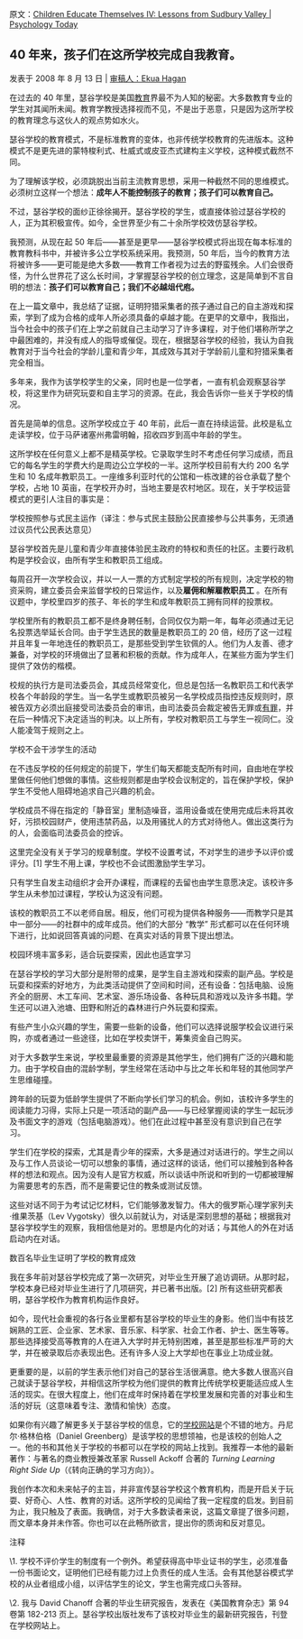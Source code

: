 原文：[Children Educate Themselves IV: Lessons from Sudbury Valley | Psychology Today](https://www.psychologytoday.com/us/blog/freedom-learn/200808/children-educate-themselves-iv-lessons-sudbury-valley)

## 40 年来，孩子们在这所学校完成自我教育。

发表于 2008 年 8 月 13 日 | [审稿人：Ekua Hagan](https://www.psychologytoday.com/us/docs/editorial-process)

在过去的 40 年里，瑟谷学校是美国[教育](https://www.psychologytoday.com/us/basics/education)界最不为人知的秘密。大多数教育专业的学生对其闻所未闻。教育学教授选择视而不见，不是出于恶意，只是因为这所学校的教育理念与这伙人的观点势如水火。

瑟谷学校的教育模式，不是标准教育的变体，也非传统学校教育的先进版本。这种模式不是更先进的蒙特梭利式、杜威式或皮亚杰式建构主义学校，这种模式截然不同。

为了理解该学校，必须跳脱出当前主流教育思想，采用一种截然不同的思维模式。必须树立这样一个想法：**成年人不能控制孩子的教育；孩子们可以教育自己。**

不过，瑟谷学校的面纱正徐徐揭开。瑟谷学校的学生，或直接体验过瑟谷学校的人，正为其积极宣传。如今，全世界至少有二十余所学校效仿瑟谷学校。

我预测，从现在起 50 年后——甚至是更早——瑟谷学校模式将出现在每本标准的教育教科书中，并被许多公立学校系统采用。我预测，50 年后，当今的教育方法将被许多——更可能是绝大多数——教育工作者视为过去的野蛮残余。人们会很奇怪，为什么世界花了这么长时间，才掌握瑟谷学校的创立理念，这是简单到不言自明的想法：**孩子们可以教育自己；我们不必越俎代庖。**

在上一篇文章中，我总结了证据，证明狩猎采集者的孩子通过自己的自主游戏和探索，学到了成为合格的成年人所必须具备的卓越才能。在更早的文章中，我指出，当今社会中的孩子们在上学之前就自己主动学习了许多课程，对于他们堪称所学之中最困难的，并没有成人的指导或催促。现在，根据瑟谷学校的经验，我认为自我教育对于当今社会的学龄儿童和青少年，其成效与其对于学龄前儿童和狩猎采集者完全相当。

多年来，我作为该学校学生的父亲，同时也是一位学者，一直有机会观察瑟谷学校，将这里作为研究玩耍和自主学习的资源。在此，我会告诉你一些关于学校的情况。

首先是简单的信息。这所学校成立于 40 年前，此后一直在持续运营。此校是私立走读学校，位于马萨诸塞州弗雷明翰，招收四岁到高中年龄的学生。

这所学校在任何意义上都不是精英学校。它录取学生时不考虑任何学习成绩，而且它的每名学生的学费大约是周边公立学校的一半。这所学校目前有大约 200 名学生和 10 名成年教职员工。一座维多利亚时代的公馆和一栋改建的谷仓承载了整个学校，占地 10 英亩，在学校开办时，当地主要是农村地区。现在，关于学校运营模式的更引人注目的事实是：

学校按照参与式民主运作（译注：参与式民主鼓励公民直接参与公共事务，无须通过议员代公民表达意见）

瑟谷学校首先是儿童和青少年直接体验民主政府的特权和责任的社区。主要行政机构是学校会议，由所有学生和教职员工组成。

每周召开一次学校会议，并以一人一票的方式制定学校的所有规则，决定学校的物资采购，建立委员会来监督学校的日常运作，以及**雇佣和解雇教职员工** 。在所有议题中，学校里四岁的孩子、年长的学生和成年教职员工拥有同样的投票权。

学校里所有的教职员工都不是终身聘任制，合同仅仅为期一年，每年必须通过无记名投票选举延长合同。由于学生选民的数量是教职员工的 20 倍，经历了这一过程并且年复一年地连任的教职员工，是那些受到学生钦佩的人。他们为人友善、德才兼备，对学校的环境做出了显著和积极的贡献。作为成年人，在某些方面为学生们提供了效仿的楷模。

校规的执行方是司法委员会，其成员经常变化，但总是包括一名教职员工和代表学校各个年龄段的学生。当一名学生或教职员被另一名学校成员指控违反规则时，原被告双方必须出庭接受司法委员会的审讯，由司法委员会裁定被告无罪或[有罪](https://www.psychologytoday.com/us/basics/guilt)，并在后一种情况下决定适当的判决。以上所有，学校对教职员工与学生一视同仁。没人能凌驾于规则之上。

学校不会干涉学生的活动

在不违反学校的任何规定的前提下，学生们每天都能支配所有时间，自由地在学校里做任何他们想做的事情。这些规则都是由学校会议制定的，旨在保护学校，保护学生不受他人阻碍地追求自己兴趣的机会。

学校成员不得在指定的「静音室」里制造噪音，滥用设备或在使用完成后未将其收好，污损校园财产，使用违禁药品，以及用骚扰人的方式对待他人。做出这类行为的人，会面临司法委员会的控诉。

这里完全没有关于学习的规章制度。学校不设置考试，不对学生的进步予以评价或评分。[1] 学生不用上课，学校也不会试图激励学生学习。

只有学生自发主动组织才会开办课程，而课程的去留也由学生意愿决定。该校许多学生从未参加过课程，学校认为这没有问题。

该校的教职员工不以老师自居。相反，他们可视为提供各种服务——而教学只是其中一部分——的社群中的成年成员。他们的大部分 “教学” 形式都可以在任何环境下进行，比如说回答真诚的问题、在真实对话的背景下提出想法。

校园环境丰富多彩，适合玩耍探索，因此也适宜学习

在瑟谷学校的学习大部分是附带的成果，是学生自主游戏和探索的副产品。学校是玩耍和探索的好地方，为此类活动提供了空间和时间，还有设备：包括电脑、设施齐全的厨房、木工车间、艺术室、游乐场设备、各种玩具和游戏以及许多书籍。学生还可以进入池塘、田野和附近的森林进行户外玩耍和探索。

有些产生小众兴趣的学生，需要一些新的设备，他们可以选择说服学校会议进行采购，亦或者通过一些途径，比如在学校卖饼干，筹集资金自己购买。

对于大多数学生来说，学校里最重要的资源是其他学生，他们拥有广泛的兴趣和能力。由于学校自由的混龄学制，学生经常在活动中与比之年长和年轻的其他同学产生思维碰撞。

跨年龄的玩耍为低龄学生提供了不断向学长们学习的机会。例如，该校许多学生的阅读能力习得，实际上只是一项活动的副产品——与已经掌握阅读的学生一起玩涉及书面文字的游戏（包括电脑游戏）。他们在此过程中甚至没有意识到自己在学习。

学生们在学校的探索，尤其是青少年的探索，大多是通过对话进行的。学生之间以及与工作人员谈论一切可以想象的事情，通过这样的谈话，他们可以接触到各种各样的想法和观点。因为没有人是官方权威，所以谈话中所说和听到的一切都被理解为需要思考的东西，而不是需要记住的教条或测试反馈。

这些对话不同于为考试记忆材料，它们能够激发智力。伟大的俄罗斯心理学家列夫·维果茨基（Lev Vygotsky）很久以前就认为，对话是深刻思想的基础；根据我对瑟谷学校学生的观察，我相信他是对的。思想是内化的对话；与其他人的外在对话启动内在对话。

数百名毕业生证明了学校的教育成效

我在多年前对瑟谷学校完成了第一次研究，对毕业生开展了追访调研。从那时起，学校本身已经对毕业生进行了几项研究，并已著书出版。[2] 所有这些研究都表明，瑟谷学校作为教育机构运作良好。

如今，现代社会重视的各行各业里都有瑟谷学校的毕业生的身影。他们当中有技艺娴熟的工匠、企业家、艺术家、音乐家、科学家、社会工作者、护士、医生等等。那些选择接受高等教育的人在进入大学时并无特别困难，甚至是那些标准严苛的大学，并在被录取后亦表现出色。还有许多人没上大学却也在事业上功成业就。

更重要的是，以前的学生表示他们对自己的瑟谷生活很满意。绝大多数人很高兴自己就读于瑟谷学校，并相信这所学校为他们提供的教育比传统学校更能适应成人生活的现实。在很大程度上，他们在成年时保持着在学校里发展和完善的对事业和生活的好玩（这意味着专注、激情和愉快）态度。

如果你有兴趣了解更多关于瑟谷学校的信息，它的[学校网站](http://www.sudval.org/)是个不错的地方。丹尼尔·格林伯格（Daniel Greenberg）是该学校的思想领袖，也是该校的创始人之一。他的书和其他关于学校的书都可以在学校的网站上找到。我推荐一本他的最新著作：与著名的商业教授兼改革家 Russell Ackoff 合著的 *Turning Learning Right Side Up*（《转向正确的学习方向》）。

我创作本次和未来帖子的主旨，并非宣传瑟谷学校这个教育机构，而是开启关于玩耍、好奇心、人性、教育的对话。这所学校的见闻给了我一定程度的启发。到目前为止，我只触及了表面。我确信，对于大多数读者来说，这篇文章提了很多问题，而文章本身并未作答。你也可以在此畅所欲言，提出你的质询和反对意见。

注释

\1. 学校不评价学生的制度有一个例外。希望获得高中毕业证书的学生，必须准备一份书面论文，证明他们已经有能力过上负责任的成人生活。会有其他瑟谷模式学校的从业者组成小组，以评估学生的论文，学生也需完成口头答辩。

\2. 我与 David Chanoff 合著的毕业生研究报告，发表在《美国教育杂志》第 94 卷第 182-213 页上。瑟谷学校出版社发布了该校对毕业生的最新研究报告，刊登在学校网站上。